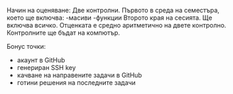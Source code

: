 Начин на оценяване:
Две контролни.
Първото в среда на семестъра, което ще включва:
-масиви 
-функции
Второто края на сесията. Ще включва всичко.
Отценката е средно аритметично на двете контролно.
Контрoлните ще бъдат на компютър.
 
Бонус точки:
- акаунт в GitHub
- генериран SSH key 
- качване на направените задачи в GitHub
- готини решения на последните задачи


